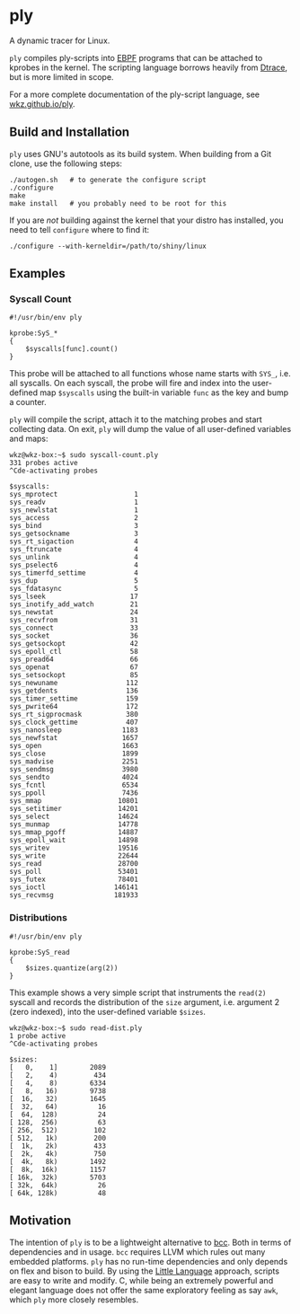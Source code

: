ply
===

A dynamic tracer for Linux.

`ply` compiles ply-scripts into [EBPF][1] programs that can be
attached to kprobes in the kernel. The scripting language borrows
heavily from [Dtrace][2], but is more limited in scope.

For a more complete documentation of the ply-script language, see
[wkz.github.io/ply][3].

Build and Installation
----------------------

`ply` uses GNU's autotools as its build system. When building from
a Git clone, use the following steps:

```
./autogen.sh   # to generate the configure script
./configure
make
make install   # you probably need to be root for this
```

If you are *not* building against the kernel that your distro has
installed, you need to tell `configure` where to find it:

```
./configure --with-kerneldir=/path/to/shiny/linux
```

Examples
-------

### Syscall Count

```
#!/usr/bin/env ply

kprobe:SyS_*
{
	$syscalls[func].count()
}
```

This probe will be attached to all functions whose name starts with
`SYS_`, i.e. all syscalls. On each syscall, the probe will fire and
index into the user-defined map `$syscalls` using the built-in
variable `func` as the key and bump a counter.

`ply` will compile the script, attach it to the matching probes and
start collecting data. On exit, `ply` will dump the value of all
user-defined variables and maps:

```
wkz@wkz-box:~$ sudo syscall-count.ply
331 probes active
^Cde-activating probes

$syscalls:
sys_mprotect        	       1
sys_readv           	       1
sys_newlstat        	       1
sys_access          	       2
sys_bind            	       3
sys_getsockname     	       3
sys_rt_sigaction    	       4
sys_ftruncate       	       4
sys_unlink          	       4
sys_pselect6        	       4
sys_timerfd_settime 	       4
sys_dup             	       5
sys_fdatasync       	       5
sys_lseek           	      17
sys_inotify_add_watch	      21
sys_newstat         	      24
sys_recvfrom        	      31
sys_connect         	      33
sys_socket          	      36
sys_getsockopt      	      42
sys_epoll_ctl       	      58
sys_pread64         	      66
sys_openat          	      67
sys_setsockopt      	      85
sys_newuname        	     112
sys_getdents        	     136
sys_timer_settime   	     159
sys_pwrite64        	     172
sys_rt_sigprocmask  	     380
sys_clock_gettime   	     407
sys_nanosleep       	    1183
sys_newfstat        	    1657
sys_open            	    1663
sys_close           	    1899
sys_madvise         	    2251
sys_sendmsg         	    3980
sys_sendto          	    4024
sys_fcntl           	    6534
sys_ppoll           	    7436
sys_mmap            	   10801
sys_setitimer       	   14201
sys_select          	   14624
sys_munmap          	   14778
sys_mmap_pgoff      	   14887
sys_epoll_wait      	   14898
sys_writev          	   19516
sys_write           	   22644
sys_read            	   28700
sys_poll            	   53401
sys_futex           	   78401
sys_ioctl           	  146141
sys_recvmsg         	  181933
```

### Distributions

```
#!/usr/bin/env ply

kprobe:SyS_read
{
	$sizes.quantize(arg(2))
}
```

This example shows a very simple script that instruments the `read(2)`
syscall and records the distribution of the `size` argument,
i.e. argument 2 (zero indexed), into the user-defined variable
`$sizes`.

```
wkz@wkz-box:~$ sudo read-dist.ply
1 probe active
^Cde-activating probes

$sizes:
[   0,    1]	    2089
[   2,    4)	     434
[   4,    8)	    6334
[   8,   16)	    9738
[  16,   32)	    1645
[  32,   64)	      16
[  64,  128)	      24
[ 128,  256)	      63
[ 256,  512)	     102
[ 512,   1k)	     200
[  1k,   2k)	     433
[  2k,   4k)	     750
[  4k,   8k)	    1492
[  8k,  16k)	    1157
[ 16k,  32k)	    5703
[ 32k,  64k)	      26
[ 64k, 128k)	      48
```

Motivation
----------

The intention of `ply` is to be a lightweight alternative to
[bcc][4]. Both in terms of dependencies and in usage. `bcc` requires
LLVM which rules out many embedded platforms. `ply` has no run-time
dependencies and only depends on flex and bison to build. By using the
[Little Language][5] approach, scripts are easy to write and
modify. C, while being an extremely powerful and elegant language does
not offer the same exploratory feeling as say `awk`, which `ply` more
closely resembles.


[1]: https://www.kernel.org/doc/Documentation/networking/filter.txt
[2]: http://dtrace.org/blogs/about/
[3]: https://wkz.github.io/ply
[4]: https://github.com/iovisor/bcc
[5]: http://c2.com/cgi/wiki?LittleLanguage
